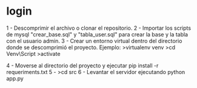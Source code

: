 # login

1 - Descomprimir el archivo o clonar el repositorio.
2 - Importar los scripts de mysql "crear_base.sql" y "tabla_user.sql" para crear la base y la tabla con el usuario admin.
3 - Crear un entorno virtual dentro del directorio donde se descomprimió el proyecto. 
    Ejemplo:
    >virtualenv venv
    >cd Venv\Script
    >activate
    
4 - Moverse al directorio del proyecto y ejecutar pip install -r requeriments.txt
5 - >cd src
6 - Levantar el servidor ejecutando python app.py
